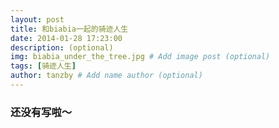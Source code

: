 ```yaml
---
layout: post
title: 和biabia一起的骑迹人生
date: 2014-01-28 17:23:00 
description: (optional)
img: biabia_under_the_tree.jpg # Add image post (optional)
tags: [骑迹人生]
author: tanzby # Add name author (optional)
---
```




### 还没有写啦～